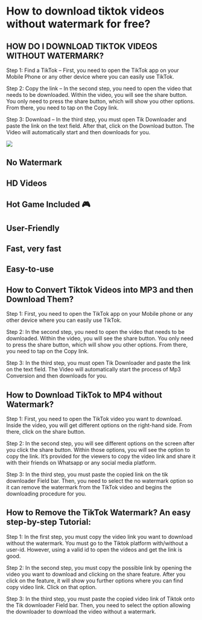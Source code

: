 # How to download tiktok videos without watermark for free?

## HOW DO I DOWNLOAD TIKTOK VIDEOS WITHOUT WATERMARK?

Step 1: Find a TikTok
– First, you need to open the TikTok app on your Mobile Phone or any other device where you can easily use TikTok.

Step 2: Copy the link
– In the second step, you need to open the video that needs to be downloaded. Within the video, you will see the share button. You only need to press the share button, which will show you other options. From there, you need to tap on the Copy link.

Step 3: Download
– In the third step, you must open Tik Downloader and paste the link on the text field. After that, click on the Download button. The Video will automatically start and then downloads for you.

[<img src="https://github.com/lean098/download-tiktok-videos-without-watermark/assets/94962594/ba5bf949-c38a-4a07-a0d1-70e97a3be32e">](https://play.google.com/store/apps/details?id=tt.video.downloader.nowatermark)

## No Watermark
## HD Videos
## Hot Game Included 🎮
## User-Friendly
## Fast, very fast
## Easy-to-use


## How to Convert Tiktok Videos into MP3 and then Download Them?

Step 1: First, you need to open the TikTok app on your Mobile phone or any other device where you can easily use TikTok.

Step 2: In the second step, you need to open the video that needs to be downloaded. Within the video, you will see the share button. You only need to press the share button, which will show you other options. From there, you need to tap on the Copy link.

Step 3: In the third step, you must open Tik Downloader and paste the link on the text field. The Video will automatically start the process of Mp3 Conversion and then downloads for you.

## How to Download TikTok to MP4 without Watermark?

Step 1: First, you need to open the TikTok video you want to download. Inside the video, you will get different options on the right-hand side. From there, click on the share button.

Step 2: In the second step, you will see different options on the screen after you click the share button. Within those options, you will see the option to copy the link. It’s provided for the viewers to copy the video link and share it with their friends on Whatsapp or any social media platform.

Step 3: In the third step, you must paste the copied link on the tik downloader Field bar. Then, you need to select the no watermark option so it can remove the watermark from the TikTok video and begins the downloading procedure for you.

## How to Remove the TikTok Watermark? An easy step-by-step Tutorial:

Step 1: In the first step, you must copy the video link you want to download without the watermark. You must go to the Tiktok platform with/without a user-id. However, using a valid id to open the videos and get the link is good.

Step 2: In the second step, you must copy the possible link by opening the video you want to download and clicking on the share feature. After you click on the feature, it will show you further options where you can find copy video link. Click on that option.

Step 3: In the third step, you must paste the copied video link of Tiktok onto the Tik downloader Field bar. Then, you need to select the option allowing the downloader to download the video without a watermark.
